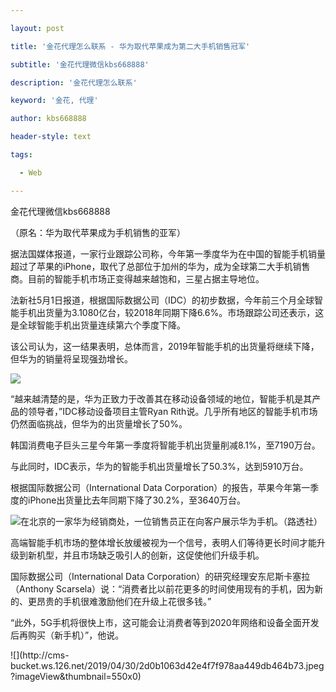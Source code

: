 ---
layout: post
title: '金花代理怎么联系 - 华为取代苹果成为第二大手机销售冠军'
subtitle: '金花代理微信kbs668888'
description: '金花代理怎么联系'
keyword: '金花, 代理'
author: kbs668888
header-style: text
tags:
  - Web
---
金花代理微信kbs668888

（原名：华为取代苹果成为手机销售的亚军）

据法国媒体报道，一家行业跟踪公司称，今年第一季度华为在中国的智能手机销量超过了苹果的iPhone，取代了总部位于加州的华为，成为全球第二大手机销售商。目前的智能手机市场正变得越来越饱和，三星占据主导地位。

法新社5月1日报道，根据国际数据公司（IDC）的初步数据，今年前三个月全球智能手机出货量为3.1080亿台，较2018年同期下降6.6%。市场跟踪公司还表示，这是全球智能手机出货量连续第六个季度下降。

该公司认为，这一结果表明，总体而言，2019年智能手机的出货量将继续下降，但华为的销量将呈现强劲增长。

![](http://dingyue.ws.126.net/IhxSGcpkgVdhsb6AQsMo2EnTf9QzvUqN2srlquevrCg8R1556868677398.jpg)

“越来越清楚的是，华为正致力于改善其在移动设备领域的地位，智能手机是其产品的领导者，”IDC移动设备项目主管Ryan
Rith说。几乎所有地区的智能手机市场仍然面临挑战，但华为的出货量增长了50%。

韩国消费电子巨头三星今年第一季度将智能手机出货量削减8.1%，至7190万台。

与此同时，IDC表示，华为的智能手机出货量增长了50.3%，达到5910万台。

根据国际数据公司（International Data
Corporation）的报告，苹果今年第一季度的iPhone出货量比去年同期下降了30.2%，至3640万台。

![](http://dingyue.ws.126.net/MDYSAcxmDKruEMj9ZlthqeOB4t0z3g4ZqtjE85a9GeIC31556868677401.jpg)在北京的一家华为经销商处，一位销售员正在向客户展示华为手机。（路透社）

高端智能手机市场的整体增长放缓被视为一个信号，表明人们等待更长时间才能升级到新机型，并且市场缺乏吸引人的创新，这促使他们升级手机。

国际数据公司（International Data Corporation）的研究经理安东尼斯卡塞拉（Anthony
Scarsela）说：“消费者比以前花更多的时间使用现有的手机，因为新的、更昂贵的手机很难激励他们在升级上花很多钱。”

“此外，5G手机将很快上市，这可能会让消费者等到2020年网络和设备全面开发后再购买（新手机）”，他说。

![](http://cms-
bucket.ws.126.net/2019/04/30/2d0b1063d42e4f7f978aa449db464b73.jpeg?imageView&thumbnail=550x0)  

